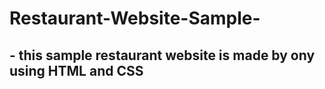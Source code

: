 ﻿# Restaurant-Website-Sample-

<h2> - this sample restaurant website is made by ony using HTML and CSS</h2>
